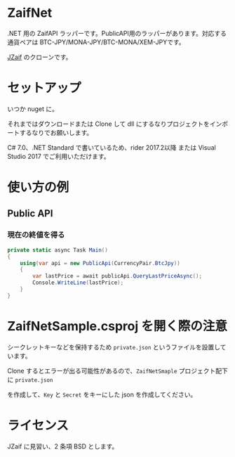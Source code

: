 # ZaifNet

.NET 用の ZaifAPI ラッパーです。PublicAPI用のラッパーがあります。対応する通貨ペアは BTC-JPY/MONA-JPY/BTC-MONA/XEM-JPYです。

[JZaif](https://github.com/nyatla/JZaif) のクローンです。

# セットアップ

いつか nuget に。

それまではダウンロードまたは Clone して dll にするなりプロジェクトをインポートするなりでお願いします。

C# 7.0、.NET Standard で書いているため、rider 2017.2以降 または Visual Studio 2017 でご利用いただけます。

# 使い方の例

## Public API

### 現在の終値を得る

```csharp
private static async Task Main()
{
    using(var api = new PublicApi(CurrencyPair.BtcJpy))
    {
        var lastPrice = await publicApi.QueryLastPriceAsync();
        Console.WriteLine(lastPrice);
    }
}
```

# ZaifNetSample.csproj を開く際の注意

シークレットキーなどを保持するため `private.json` というファイルを設置しています。

Clone するとエラーが出る可能性があるので、`ZaifNetSmaple` プロジェクト配下に `private.json`

を作成して、`Key` と `Secret` をキーにした json を作成してください。

# ライセンス

JZaif に見習い、2 条項 BSD とします。
